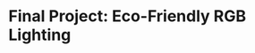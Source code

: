 Final Project: Eco-Friendly RGB Lighting
====================================================================================

